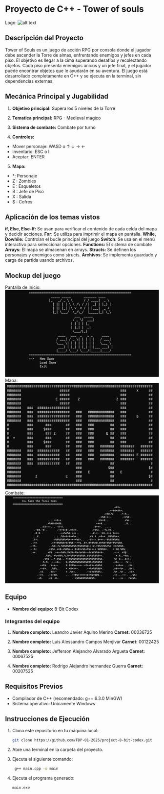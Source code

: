 # Proyecto de C++ - Tower of souls

Logo:
![alt text](https://github.com/FDP-01-2025/project-8-bit-codex.git/References/Logo.png)


## Descripción del Proyecto

Tower of Souls es un juego de acción RPG por consola donde el jugador debe ascender la Torre de almas, enfrentando enemigos y jefes en cada piso. El objetivo es llegar a la cima superando desafíos y recolectando objetos. Cada piso presenta enemigos únicos y un jefe final, y el jugador puede encontrar objetos que le ayudarán en su aventura. El juego está desarrollado completamente en C++ y se ejecuta en la terminal, sin dependencias externas.

## Mecánica Principal y Jugabilidad
1. **Objetivo principal:** Supera los 5 niveles de la Torre 

2. **Tematica principal:** RPG - Medieval magico

3. **Sistema de combate:** Combate por turno

4. **Controles:** 
- Mover personaje: WASD o  ↑ ↓ → ← 
- Inventario: ESC o I
- Aceptar: ENTER

5. **Mapa:**
- *: Personaje
- Z : Zombies
- E : Esqueletos
- B : Jefe de Piso 
- X : Salida
- $ : Cofres

## Aplicación de los temas vistos

**if, Else, Else-If:** Se usan para verificar el contenido de cada celda del mapa y decidir acciones. 
**For:** Se utiliza para imprimir el mapa en pantalla. 
**While, Dowhile:** Controlan el bucle principal del juego 
**Switch:** Se usa en el menú interactivo para seleccionar opciones. 
**Functions:** El sistema de combate 
**Arrays:** El mapa se almacenan en arrays. 
**Structs:** Se definen los personajes y enemigos como structs. 
**Archivos**: Se implementa guardado y carga de partida usando archivos. 

## Mockup del juego

Pantalla de Inicio:
![Pantalla de Inicio](https://raw.githubusercontent.com/FDP-01-2025/project-8-bit-codex/main/References/Main.png)
Mapa: 
![Mapa](https://raw.githubusercontent.com/FDP-01-2025/project-8-bit-codex/main/References/Map.png)
Combate:
![Combate](https://raw.githubusercontent.com/FDP-01-2025/project-8-bit-codex/main/References/Combat.png)

## Equipo

- **Nombre del equipo:** 8-Bit Codex

### Integrantes del equipo

1. **Nombre completo:** Leandro Javier Aquino Merino
   **Carnet:** 00036725

2. **Nombre completo:** Luis Alessandro Campos Menjivar 
   **Carnet:** 00122425

3. **Nombre completo:** Jefferson Alejandro Alvarado Argueta 
   **Carnet:** 00067525

4. **Nombre completo:** Rodrigo Alejandro hernandez Guerra
   **Carnet:** 00207525

## Requisitos Previos

- Compilador de C++ (recomendado: g++ 6.3.0 MinGW)
- Sistema operativo: Unicamente Windows

## Instrucciones de Ejecución

1. Clona este repositorio en tu máquina local:
   ```bash
   git clone https://github.com/FDP-01-2025/project-8-bit-codex.git
2. Abre una terminal en la carpeta del proyecto.

3. Ejecuta el siguiente comando:
   ```bash
    g++ main.cpp -o main   
   ```
4. Ejecuta el programa generado:
   ```bash
   main.exe
   ```

